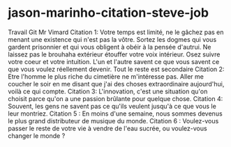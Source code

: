 # jason-marinho-citation-steve-job
Travail Git Mr Vimard
Citation 1: Votre temps est limité, ne le gâchez pas en menant une existence qui n'est pas la vôtre. Sortez les dogmes qui vous gardent prisonnier et qui  vous obligent à obéir à la pensée d'autrui. Ne laissez pas le brouhaha extérieur étouffer votre voix intérieur. Osez suivre votre coeur et votre intuition. L'un et l'autre savent ce que vous  savent ce que vous voulez réellement devenir. Tout le reste est secondaire
Citation 2:  Etre l'homme le plus riche du cimetière ne m'intéresse pas. Aller me coucher le soir en me disant que j'ai des choses extraordinaire aujourd'hui, voilà ce qui compte.
Citation 3: L'innovation, c'est une situation qu'on choisit parce qu'on a une passion brûlante pour quelque chose.
Citation 4: Souvent, les gens ne savent pas ce qu'ils veulent jusqu'à ce que vous le leur montriez.
Citation 5 : En moins d'une semaine, nous sommes devenus le plus grand distributeur de musique du monde.
Citation 6 : Voulez-vous passer le reste de votre vie à vendre de l'eau sucrée, ou voulez-vous changer le monde ? 

